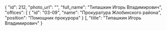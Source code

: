 {
    "id": 212,
    "photo_url": "",
    "full_name": "Типашкин Игорь Владимирович",
    "offices": [
        {
            "id": "03-09",
            "name": "Прокуратура Жлобинского района",
            "position": "Помощник прокурора"
        }
    ],
    "title": "Типашкин Игорь Владимирович"
}